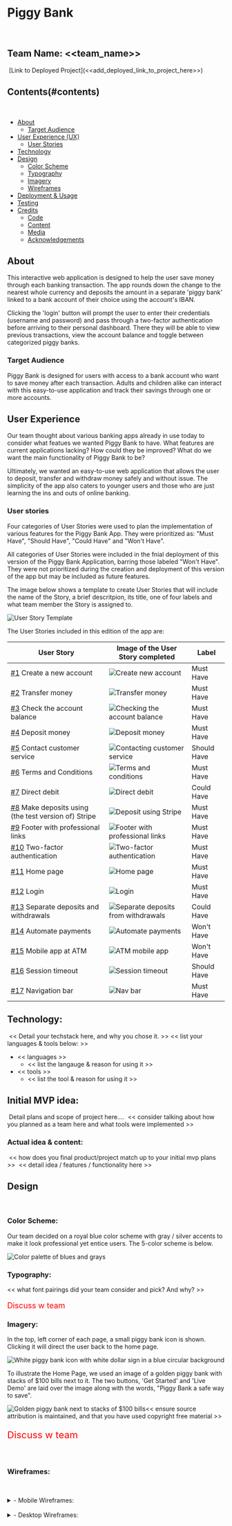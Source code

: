 # Piggy Bank
​
## Team Name: <<team_name>>
​
[Link to Deployed Project](<<add_deployed_link_to_project_here>>)
​
## Contents(#contents)
​
* [About](#about)
  * [Target Audience](#targe-audience)
* [User Experience (UX)](#user-experience)
    * [User Stories](#user-stories)
* [Technology](#technology)
* [Design](#design)
  * [Color Scheme](#color-scheme)
  * [Typography](#typography)
  * [Imagery](#imagery)
  * [Wireframes](#wireframes)
* [Deployment & Usage](#deployment)
* [Testing](#testing)
* [Credits](#credits)
  * [Code](#code)
  * [Content](#content)
  * [Media](#media)
  * [Acknowledgements](#acknowledgements)
​
## About
This interactive web application is designed to help the user save money through each banking transaction. The app rounds down the change to the nearest whole currency and deposits the amount in a separate 'piggy bank' linked to a bank account of their choice using the account's IBAN.

Clicking the 'login' button will prompt the user to enter their credentials (username and password) and pass through a two-factor authentication before arriving to their personal dashboard. There they will be able to view previous transactions, view the account balance and toggle between categorized piggy banks. 

### Target Audience
Piggy Bank is designed for users with access to a bank account who want to save money after each transaction. Adults and children alike can interact with this easy-to-use application and track their savings through one or more accounts.

## User Experience
Our team thought about various banking apps already in use today to consider what featues we wanted Piggy Bank to have. What features are current applications lacking? How could they be improved? What do we want the main functionality of Piggy Bank to be? 

Ultimately, we wanted an easy-to-use web application that allows the user to deposit, transfer and withdraw money safely and without issue. The simplicity of the app also caters to younger users and those who are just learning the ins and outs of online banking. 
​
### User stories
Four categories of User Stories were used to plan the implementation of various features for the Piggy Bank App. They were prioritized as: "Must Have", "Should Have", "Could Have" and "Won't Have". 

All categories of User Stories were included in the fnial deployment of this version of the Piggy Bank Application, barring those labeled "Won't Have". They were not prioritized during the creation and deployment of this version of the app but may be included as future features.

The image below shows a template to create User Stories that will include the name of the Story, a brief descritpion, its title, one of four labels and what team member the Story is assigned to. 


<img src="./media/user-story-template.png" alt="User Story Template">

The User Stories included in this edition of the app are:

|User Story |Image of the User Story completed|Label|
|-----------------------|---------------------------------|-----------
|[#1](https://github.com/Kaylaesmith1/jan23-hackathon-team12/issues/1) Create a new account| ![Create new account](/picture)|Must Have||
|[#2](https://github.com/Kaylaesmith1/jan23-hackathon-team12/issues/2) Transfer money| ![Transfer money](/picture)|Must Have||
|[#3](https://github.com/Kaylaesmith1/jan23-hackathon-team12/issues/3) Check the account balance| ![Checking the account balance](/picture)|Must Have||
|[#4](https://github.com/Kaylaesmith1/jan23-hackathon-team12/issues/4) Deposit money| ![Deposit money](/picture)|Must Have||
|[#5](https://github.com/Kaylaesmith1/jan23-hackathon-team12/issues/5) Contact customer service| ![Contacting customer service](/picture)|Should Have||
|[#6](https://github.com/Kaylaesmith1/jan23-hackathon-team12/issues/6) Terms and Conditions| ![Terms and conditions](/picture)|Must Have||
|[#7](https://github.com/Kaylaesmith1/jan23-hackathon-team12/issues/7) Direct debit| ![Direct debit](/picture)|Could Have||
|[#8](https://github.com/Kaylaesmith1/jan23-hackathon-team12/issues/8) Make deposits using (the test version of) Stripe| ![Deposit using Stripe](/picture)|Must Have||
|[#9](https://github.com/Kaylaesmith1/jan23-hackathon-team12/issues/9) Footer with professional links| ![Footer with professional links](./media/footer.png)|Must Have||
|[#10](https://github.com/Kaylaesmith1/jan23-hackathon-team12/issues/10) Two-factor authentication| ![Two-factor authentication](/picture)|Must Have||
|[#11](https://github.com/Kaylaesmith1/jan23-hackathon-team12/issues/11) Home page | ![Home page](./media/home-page.png)|Must Have||
|[#12](https://github.com/Kaylaesmith1/jan23-hackathon-team12/issues/12) Login | ![Login](/picture)|Must Have||
|[#13](https://github.com/Kaylaesmith1/jan23-hackathon-team12/issues/13) Separate deposits and withdrawals | ![Separate deposits from withdrawals](/picture)|Could Have||
|[#14](https://github.com/Kaylaesmith1/jan23-hackathon-team12/issues/14) Automate payments| ![Automate payments](/picture)|Won't Have||
|[#15](https://github.com/Kaylaesmith1/jan23-hackathon-team12/issues/15) Mobile app at ATM | ![ATM mobile app](/picture)|Won't Have||
|[#16](https://github.com/Kaylaesmith1/jan23-hackathon-team12/issues/16) Session timeout| ![Session timeout](/picture)|Should Have||
|[#17](https://github.com/Kaylaesmith1/jan23-hackathon-team12/issues/17) Navigation bar| ![Nav bar](./media/nav-bar.png)|Must Have||

## Technology:
​
<< Detail your techstack here, and why you chose it. >>
​
<< list your languages & tools below: >>
​
*  << languages >>
	* << list the langauge & reason for using it >>
​
* << tools >>
  * << list the tool & reason for using it >>
​
## Initial MVP idea:
​
Detail plans and scope of project here....
​
<< consider talking about how you planned as a team here and what tools were implemented >>
​
### Actual idea & content:
​
<< how does you final product/project match up to your initial mvp plans >>
​
<< detail idea / features / functionality here >>
​
## Design
​
### Color Scheme:
Our team decided on a royal blue color scheme with gray / silver accents to make it look professional yet entice users. The 5-color scheme is below.

​<img src="./media/color-palette.png" alt="Color palette of blues and grays">

### Typography:
<< what font pairings did your team consider and pick? And why? >>
<p style="color:red;font-size:18px;">Discuss w team</p>


### Imagery:
In the top, left corner of each page, a small piggy bank icon is shown. Clicking it will direct the user back to the home page.

​<img src="./media/favicon2.png" alt="White piggy bank icon with white dollar sign in a blue circular background">

To illustrate the Home Page, we used an image of a golden piggy bank with stacks of $100 bills next to it. The two buttons, 'Get Started' and 'Live Demo' are laid over the image along with the words, "Piggy Bank a safe way to save".

​<img src="./media/piggy-bank.jpg" alt="Golden piggy bank next to stacks of $100 bills">
​
<< ensure source attribution is maintained, and that you have used copyright free material >>
<p style="color:red;font-size:22px;">Discuss w team</p>
​

### Wireframes:
​
<details>
<summary>- Mobile Wireframes:</summary>
​
<< put all your mobile wireframes here... >>
​
<< consider adding some notes to detail the planned components or functionality >>
​
</details>
​
<details>
<summary>- Desktop Wireframes:</summary>
​
In the first stages of planning, one of our team members designed wireframes outlining the pages of our web application. 

Each page includes the Navigation bar at the top with the app logo, a login and a 'start saving' button.

The team wanted to include a page detailing how the Piggy Bank app works with a description of the app, the steps and a bottom section to find out more about the app and why users should try it.

​<img src="./media/how-works-wireframe.png" alt="How the app should work wireframe">

A page explaining why you should use Piggy Bank was included in the wireframe, too. This will show the benefits of using the app.

​<img src="./media/why-use-wireframe.png" alt="Wireframe explaining why customers should use Piggy Bank">

If a user wishes to sign up to use Piggy Bank, they can click on the 'Sign up' button in the nav bar and they'll be taken to a 'Create and account' page where they will need to fill out their user information to be able to log in to Piggy Bank. The information includes the user's full name, email address, a password (and confirmation of such), phone number and agreeing to the terms and conditions.

​<img src="./media/create-account-wireframe.png" alt="A wireframe showing a sign up form to create an account with Piggy Bank.">

The About the Team page shows a picture of the six team members, their names and icons that link to their professional pages (GitHub and LinkedIn).

-   [HTML5](https://en.wikipedia.org/wiki/HTML5)
-   [CSS3](https://en.wikipedia.org/wiki/Cascading_Style_Sheets)

### Frameworks, Libraries & Programs Used

1. [Bootstrap 4.4.1:](https://getbootstrap.com/docs/4.4/getting-started/introduction/)
    - Bootstrap was used to assist with the responsiveness and styling of the website.
1. [Hover.css:](https://ianlunn.github.io/Hover/)
    - Hover.css was used on the Social Media icons in the footer to add the float transition while being hovered over.
1. [Google Fonts:](https://fonts.google.com/)
    - Google fonts were used to import the 'Titillium Web' font into the style.css file which is used on all pages throughout the project.
1. [Font Awesome:](https://fontawesome.com/)
    - Font Awesome was used on all pages throughout the website to add icons for aesthetic and UX purposes.
1. [jQuery:](https://jquery.com/)
    - jQuery came with Bootstrap to make the navbar responsive but was also used for the smooth scroll function in JavaScript.
1. [Git](https://git-scm.com/)
    - Git was used for version control by utilizing the Gitpod terminal to commit to Git and Push to GitHub.
1. [GitHub:](https://github.com/)
    - GitHub is used to store the projects code after being pushed from Git.
1. [Photoshop:](https://www.adobe.com/ie/products/photoshop.html)
    - Photoshop was used to create the logo, resizing images and editing photos for the website.
1. [Balsamiq:](https://balsamiq.com/)
    - Balsamiq was used to create the [wireframes](https://github.com/) during the design process.

## Testing




## Deployment

### Elephant SQL and Heroku

The project was deployed on Heroku using the following steps...

1. Firstly, we created an elephant SQL team, invited all members there on their platform and gave them access to see the SQL database. 
    * As members, we made sure the project could run locally from each team member's gitpod first by installing django with tailwind and showing the team how to run it. 
2. Following this, each team member made their individual branches for developing the project. The projecct would then be developed until it was at a stage each team member was satisfied with, before being pushed to the main branch. 
3. Towards the end of the project, each team member then set up their configuration variables for the staging part of the deployment in the env.py file. This allowed the team to connect it to heroku which was created in Owen's account.
4. Finally, we tested everything on the staging branch before deploying the main branch for the project to be hosted on Heroku. 

### Github Pages

The project was deployed on Github Pages using the following steps...

1. Log in to GitHub and locate the [GitHub Repository](https://github.com/)
2. At the top of the Repository (not top of page), locate the "Settings" Button on the menu.
    - Alternatively Click [Here](https://raw.githubusercontent.com/) for a GIF demonstrating the process starting from Step 2.
3. Scroll down the Settings page until you locate the "GitHub Pages" Section.
4. Under "Source", click the dropdown called "None" and select "Master Branch".
5. The page will automatically refresh.
6. Scroll back down through the page to locate the now published site [link](https://github.com) in the "GitHub Pages" section.

### Forking the GitHub Repository

By forking the GitHub Repository we make a copy of the original repository on our GitHub account to view and/or make changes without affecting the original repository by using the following steps...

1. Log in to GitHub and locate the [GitHub Repository](https://github.com/)
2. At the top of the Repository (not top of page) just above the "Settings" Button on the menu, locate the "Fork" Button.
3. You should now have a copy of the original repository in your GitHub account. 

### Making a Local Clone

1. Log in to GitHub and locate the [GitHub Repository](https://github.com/)
2. Under the repository name, click "Clone or download".
3. To clone the repository using HTTPS, under "Clone with HTTPS", copy the link.
4. Open Git Bash
5. Change the current working directory to the location where you want the cloned directory to be made.
6. Type `git clone`, and then paste the URL you copied in Step 3.

```
$ git clone https://github.com/
```

7. Press Enter. Your local clone will be created.

```
$ git clone https://github.com/
> Cloning into `CI-Clone`...
> remote: Counting objects: 10, done.
> remote: Compressing objects: 100% (8/8), done.
> remove: Total 10 (delta 1), reused 10 (delta 1)
> Unpacking objects: 100% (10/10), done.
```

Click [Here](https://help.github.com/en/github/creating-cloning-and-archiving-repositories/cloning-a-repository#cloning-a-repository-to-github-desktop) to retrieve pictures for some of the buttons and more detailed explanations of the above process.


## Credits

### Code
- We used this code to assist in Django documentation
    - https://docs.djangoproject.com/en/3.2/

- We used the following code to assist us with allauth and allauth 2fa documentation
    - https://django-allauth.readthedocs.io/en/latest/installation.html   
    - https://django-allauth-2fa.readthedocs.io/en/latest/installation/

- The following video regarding Django rest API helped inspire our use of API
    - https://www.youtube.com/watch?v=cJveiktaOSQ

- We used this video during the initial creation and brainstorming of the app
    - https://www.youtube.com/watch?v=SrT9Wf_OFyw

- We used this to gain inspiration for our initial Github repository
    - https://github.com/somacode1/Build-a-Banking-System-API-with-DJANGO-Rest-Framework  

- Stack Overflow assisted in solving the bug of not rendering the profile page
    - https://stackoverflow.com/questions/33724344/how-can-i-display-a-user-profile-using-django

- We used this video that helped install 2fa without allauth   
    - https://tuts-station.com/django-two-factor-authentication-example.html
​
### Content
To get an idea of pertinent User Stories for a savings app, we started by using a list of examples for the [UX on a mobile app](https://propelrr.com/blog/user-story-examples-fintech-apps#). From there we brainstormed other ways to improve the user experience and the Piggy Bank application itself.

A couple features were suggested as [user stories for mobile banking apps](https://blog.requstory.com/2021/12/06/user-stories-for-mobile-banking-app/) but were included as "Won't Have" user stories. They are features we could include in subsequent versions of the application.
​
### Media
To learn how the deposit, transfer and withdraw features would work for our application, we found and followed a [YouTube video](https://www.youtube.com/watch?v=SrT9Wf_OFyw) that showed us how to write our desired functions for our logic. We used that as a template to develop our own functions so the features we wanted in Piggy Bank would work.
​
### Acknowledgements
We would like to acknowledge and thank each member of our team for great team work and participation during this hackathon. As is customary for hackathons, our team comprised individuals of different coding levels but each member was able to contribute to the final project and development of our Piggy Bank app.

Thanks also to the hackteam and Code Institute. We appreciate your volunteering your time and expertise to help with any questions and clarifications we had throughout the project.

<p style="color:red;font-size:26px;">Team, add anything else you'd like to this section, or let me know and I can add it!</p>